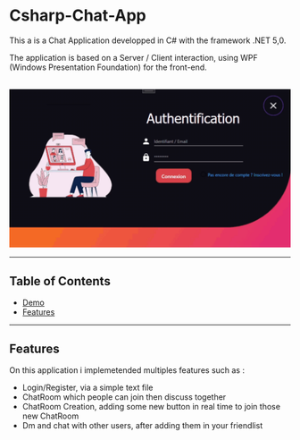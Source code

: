 # Csharp-Chat-App

This a is a Chat Application developped in C# with the framework .NET 5,0. 

The application is based on a Server / Client interaction, using WPF (Windows Presentation Foundation) for the front-end. 
<br><br>
<p align="center"><img src="Ressources/Images/C-Project-Github.gif"\></p>


---

## Table of Contents 
- [Demo](#CDemo)
- [Features](#features)


---

## Features
On this application i implemetended multiples features such as :
 - Login/Register, via a simple text file
 - ChatRoom which people can join then discuss together 
 - ChatRoom Creation, adding some new button in real time to join those new ChatRoom
 - Dm and chat with other users, after adding them in your friendlist 

